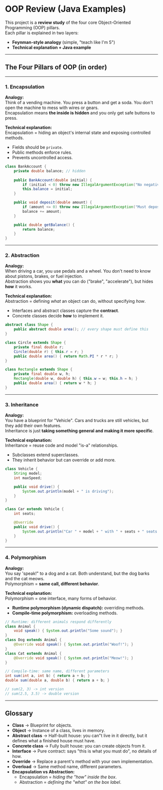 ﻿# OOP Review (Java Examples)

This project is a **review study** of the four core Object-Oriented Programming (OOP) pillars.  
Each pillar is explained in two layers:
- **Feynman-style analogy** (simple, "teach like I'm 5")
- **Technical explanation + Java example**

---

## The Four Pillars of OOP (in order)

---

### 1. Encapsulation

**Analogy:**  
Think of a vending machine. You press a button and get a soda. You don't open the machine to mess with wires or gears.  
Encapsulation means **the inside is hidden** and you only get safe buttons to press.

**Technical explanation:**  
Encapsulation = hiding an object's internal state and exposing controlled methods.
- Fields should be `private`.
- Public methods enforce rules.
- Prevents uncontrolled access.

```java
class BankAccount {
    private double balance; // hidden
    
    public BankAccount(double initial) {
        if (initial < 0) throw new IllegalArgumentException("No negative start");
        this.balance = initial;
    }

    public void deposit(double amount) {
        if (amount <= 0) throw new IllegalArgumentException("Must deposit > 0");
        balance += amount;
    }

    public double getBalance() {
        return balance;
    }
}
```

---

### 2. Abstraction

**Analogy:**  
When driving a car, you use pedals and a wheel. You don't need to know about pistons, brakes, or fuel injection.  
Abstraction shows you **what** you can do ("brake", "accelerate"), but hides **how** it works.

**Technical explanation:**  
Abstraction = defining *what* an object can do, without specifying *how*.
- Interfaces and abstract classes capture the **contract**.
- Concrete classes decide **how** to implement it.

```java
abstract class Shape {
    public abstract double area(); // every shape must define this
}

class Circle extends Shape {
    private final double r;
    Circle(double r) { this.r = r; }
    public double area() { return Math.PI * r * r; }
}

class Rectangle extends Shape {
    private final double w, h;
    Rectangle(double w, double h) { this.w = w; this.h = h; }
    public double area() { return w * h; }
}
```

---

### 3. Inheritance

**Analogy:**  
You have a blueprint for "Vehicle". Cars and trucks are still vehicles, but they add their own features.  
Inheritance is just **taking something general and making it more specific**.

**Technical explanation:**  
Inheritance = reuse code and model "is-a" relationships.
- Subclasses extend superclasses.
- They inherit behavior but can override or add more.

```java
class Vehicle {
    String model;
    int maxSpeed;

    public void drive() {
        System.out.println(model + " is driving");
    }
}

class Car extends Vehicle {
    int seats;

    @Override
    public void drive() {
        System.out.println("Car " + model + " with " + seats + " seats is driving");
    }
}
```

---

### 4. Polymorphism

**Analogy:**  
You say 'speak!" to a dog and a cat. Both understand, but the dog barks and the cat meows.  
Polymorphism = **same call, different behavior**.

**Technical explanation:**  
Polymorphism = one interface, many forms of behavior.
- **Runtime polymorphism (dynamic dispatch):** overriding methods.
- **Compile-time polymorphism:** overloading methods.

```java
// Runtime: different animals respond differently
class Animal {
    void speak() { System.out.println("Some sound"); }
}
class Dog extends Animal {
    @Override void speak() { System.out.println("Woof!"); }
}
class Cat extends Animal {
    @Override void speak() { System.out.println("Meow!"); }
}

// Compile-time: same name, different parameters
int sum(int a, int b) { return a + b; }
double sum(double a, double b) { return a + b; }

// sum(2, 3) -> int version
// sum(2.5, 3.5) -> double version
```

---

## Glossary

- **Class** → Blueprint for objects.
- **Object** → Instance of a class, lives in memory.
- **Abstract class** → Half-built house: you can"t live in it directly, but it defines what a finished house must have.
- **Concrete class** → Fully built house: you can create objects from it.
- **Interface** → Pure contract: says "this is what you must do", no details of how.
- **Override** → Replace a parent's method with your own implementation.
- **Overload** → Same method name, different parameters.
- **Encapsulation vs Abstraction:**
    - Encapsulation = *hiding the "how" inside the box*.
    - Abstraction = *defining the "what" on the box label*.